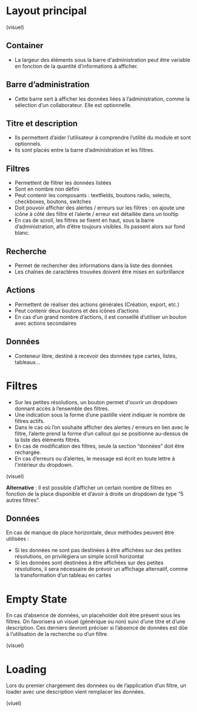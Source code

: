 # Layout principal
(visuel)

## Container
- La largeur des éléments sous la barre d'administration peut être variable en fonction de la quantité d’informations à afficher.

## Barre d’administration
- Cette barre sert à afficher les données liées à l’administration, comme la sélection d’un collaborateur. Elle est optionnelle.

## Titre et description
- Ils permettent d’aider l’utilisateur à comprendre l’utilité du module et sont optionnels.
- Ils sont placés entre la barre d’administration et les filtres.

## Filtres
- Permettent de filtrer les données listées
- Sont en nombre non défini
- Peut contenir les composants : textfields, boutons radio, selects, checkboxes, boutons, switches
- Doit pouvoir afficher des alertes / erreurs sur les filtres : on ajoute une icône à côté des filtre et l’alerte / erreur est détaillée dans un tooltip
- En cas de scroll, les filtres se fixent en haut, sous la barre d’administration, afin d’être toujours visibles. Ils passent alors sur fond blanc.

## Recherche
- Permet de rechercher des informations dans la liste des données
- Les chaînes de caractères trouvées doivent être mises en surbrillance

## Actions
- Permettent de réaliser des actions générales (Création, export, etc.)
- Peut contenir deux boutons et des icônes d’actions
- En cas d’un grand nombre d’actions, il est conseillé d’utiliser un bouton avec actions secondaires

## Données
- Conteneur libre, destiné à recevoir des données type cartes, listes, tableaux…

# Filtres
- Sur les petites résolutions, un bouton permet d'ouvrir un dropdown donnant accès à l’ensemble des filtres.
- Une indication sous la forme d’une pastille vient indiquer le nombre de filtres actifs.
- Dans le cas où l’on souhaite afficher des alertes / erreurs en lien avec le filtre, l’alerte prend la forme d’un callout qui se positionne au-dessus de la liste des éléments filtrés.
- En cas de modification des filtres, seule la section “données” doit être rechargée.
- En cas d’erreurs ou d’alertes, le message est écrit en toute lettre à l'intérieur du dropdown.  

(visuel)

**Alternative** : Il est possible d’afficher un certain nombre de filtres en fonction de la place disponible et d’avoir à droite un dropdown de type “5 autres filtres”.

## Données
En cas de manque de place horizontale, deux méthodes peuvent être utilisées :
- Si les données ne sont pas destinées à être affichées sur des petites résolutions, on privilégiera un simple scroll horizontal
- Si les données sont destinées à être affichées sur des petites résolutions, il sera nécessaire de prévoir un affichage alternatif, comme la transformation d’un tableau en cartes

# Empty State
En cas d’absence de données, un placeholder doit être présent sous les filtres. On favorisera un visuel (générique ou non) suivi d’une titre et d’une description. Ces derniers devront préciser si l’absence de données est dûe à l’utilisation de la recherche ou d’un filtre.

(visuel)

# Loading
Lors du premier chargement des données ou de l’application d’un filtre, un loader avec une description vient remplacer les données.

(viuel)
